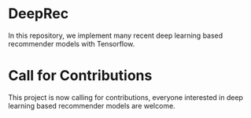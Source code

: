 # DeepRec
In this repository, we implement many recent deep learning based recommender models with Tensorflow.

# Call for Contributions
This project is now calling for contributions, everyone interested in deep learning based recommender models are welcome.

